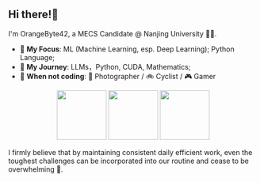 ## Hi there!👋

I'm OrangeByte42, a MECS Candidate @ Nanjing University 🧑‍🎓.
- 🎯 **My Focus**: ML (Machine Learning, esp. Deep Learning); Python Language;
- 🌱 **My Journey**: LLMs，Python, CUDA, Mathematics;
- 🍜 **When not coding**: 📸 Photographer / 🚲️ Cyclist / 🎮️ Gamer

<div align="center">
  <img src="https://github-readme-stats.vercel.app/api?username=OrangeByte42&show_icons=true" style="height: 100px;"/>
  <img src="https://streak-stats.demolab.com/?user=OrangeByte42" style="height: 100px;"/>
  <img src="https://github-readme-stats.vercel.app/api/top-langs/?username=OrangeByte42&layout=compact" style="height: 100px;"/>
</div>

I firmly believe that by maintaining consistent daily efficient work, even the toughest challenges can be incorporated into our routine and cease to be overwhelming 🤗.



<!--
**OrangeByte42/OrangeByte42** is a ✨ _special_ ✨ repository because its `README.md` (this file) appears on your GitHub profile.

Here are some ideas to get you started:

- 🔭 I’m currently working on ...
- 🌱 I’m currently learning ...
- 👯 I’m looking to collaborate on ...
- 🤔 I’m looking for help with ...
- 💬 Ask me about ...
- 📫 How to reach me: ...
- 😄 Pronouns: ...
- ⚡ Fun fact: ...
-->
